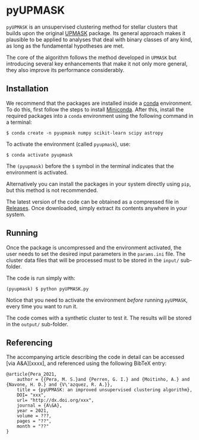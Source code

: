 # pyUPMASK

`pyUPMASK` is an unsupervised clustering method for stellar clusters that builds upon the original [UPMASK](https://cran.r-project.org/web/packages/UPMASK/) package. Its general approach makes it plausible to be applied to analyses that deal with binary classes of any kind, as long as the fundamental hypotheses are met.

The core of the algorithm follows the method developed in `UPMASK` but introducing several key enhancements that make it not only more general, they also improve its performance considerably.



## Installation

We recommend that the packages are installed inside a [conda](https://docs.conda.io/projects/conda/en/latest/index.html) environment. To do this, first follow the steps to install [Miniconda](https://docs.conda.io/en/latest/miniconda.html). After this,  install the required packages into a `conda` environment using the following command in a terminal:

    $ conda create -n pyupmask numpy scikit-learn scipy astropy

To activate the environment (called `pyupmask`), use:

    $ conda activate pyupmask

The `(pyupmask)` before the `$` symbol in the terminal indicates that the environment is activated.

Alternatively you can install the packages in your system directly using `pip`, but this method is not recommended.

The latest version of the code can be obtained as a compressed file in [Releases](https://github.com/asteca/ASteCA/releases). Once downloaded, simply extract its contents anywhere in your system.


## Running

Once the package is uncompressed and the environment activated, the user needs to set the desired input parameters in the `params.ini` file. The cluster data files that will be processed must to be stored in the `input/` sub-folder.

The code is run simply with:

    (pyupmask) $ python pyUPMASK.py

Notice that you need to activate the environment *before* running `pyUPMASK`, every time you want to run it.

The code comes with a synthetic cluster to test it. The results will be stored in the `output/` sub-folder.


## Referencing

The accompanying article describing the code in detail can be accessed
[via A&A][xxxx], and referenced using the following BibTeX entry:

````
@article{Pera_2021,
    author = {{Pera, M. S.}and {Perren, G. I.} and {Moitinho, A.} and {Navone, H. D.} and {V\'azquez, R. A.}},
    title = {pyUPMASK: an improved unsupervised clustering algorithm},
    DOI= "xxx",
    url= "http://dx.doi.org/xxx",
    journal = {A\&A},
    year = 2021,
    volume = ???,
    pages = "??",
    month = "??"
}
````

